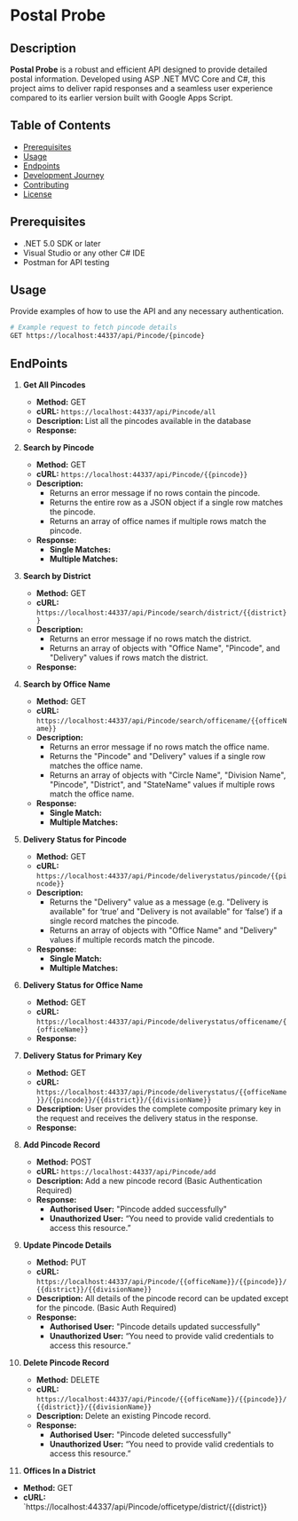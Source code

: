 # Postal Probe

## Description
**Postal Probe** is a robust and efficient API designed to provide detailed postal information. Developed using ASP .NET MVC Core and C#, this project aims to deliver rapid responses and a seamless user experience compared to its earlier version built with Google Apps Script.

## Table of Contents
- [Prerequisites](#prerequisites)
- [Usage](#usage)
- [Endpoints](#endpoints)
- [Development Journey](#development-journey)
- [Contributing](#contributing)
- [License](#license)

## Prerequisites
- .NET 5.0 SDK or later
- Visual Studio or any other C# IDE
- Postman for API testing

## Usage
Provide examples of how to use the API and any necessary authentication.

```sh
# Example request to fetch pincode details
GET https://localhost:44337/api/Pincode/{pincode}
```

## EndPoints

1. **Get All Pincodes**
   - **Method:** GET
   - **cURL:** `https://localhost:44337/api/Pincode/all`
   - **Description:** List all the pincodes available in the database
   - **Response:**

2. **Search by Pincode**
   - **Method:** GET
   - **cURL:** `https://localhost:44337/api/Pincode/{{pincode}}`
   - **Description:**
     - Returns an error message if no rows contain the pincode.
     - Returns the entire row as a JSON object if a single row matches the pincode.
     - Returns an array of office names if multiple rows match the pincode.
   - **Response:**
     - **Single Matches:**
     - **Multiple Matches:**

3. **Search by District**
   - **Method:** GET
   - **cURL:** `https://localhost:44337/api/Pincode/search/district/{{district}}`
   - **Description:**
     - Returns an error message if no rows match the district.
     - Returns an array of objects with "Office Name", "Pincode", and "Delivery" values if rows match the district.
   - **Response:**

4. **Search by Office Name**
   - **Method:** GET
   - **cURL:** `https://localhost:44337/api/Pincode/search/officename/{{officeName}}`
   - **Description:**
     - Returns an error message if no rows match the office name.
     - Returns the "Pincode" and "Delivery" values if a single row matches the office name.
     - Returns an array of objects with "Circle Name", "Division Name", "Pincode", "District", and "StateName" values if multiple rows match the office name.
   - **Response:**
     - **Single Match:**
     - **Multiple Matches:**

5. **Delivery Status for Pincode**
   - **Method:** GET
   - **cURL:** `https://localhost:44337/api/Pincode/deliverystatus/pincode/{{pincode}}`
   - **Description:**
     - Returns the "Delivery" value as a message (e.g. "Delivery is available" for ‘true’ and "Delivery is not available" for ‘false’) if a single record matches the pincode.
     - Returns an array of objects with "Office Name" and "Delivery" values if multiple records match the pincode.
   - **Response:**
     - **Single Match:**
     - **Multiple Matches:**

6. **Delivery Status for Office Name**
   - **Method:** GET
   - **cURL:** `https://localhost:44337/api/Pincode/deliverystatus/officename/{{officeName}}`
   - **Response:**

7. **Delivery Status for Primary Key**
   - **Method:** GET
   - **cURL:** `https://localhost:44337/api/Pincode/deliverystatus/{{officeName}}/{{pincode}}/{{district}}/{{divisionName}}`
   - **Description:** User provides the complete composite primary key in the request and receives the delivery status in the response.
   - **Response:**

8. **Add Pincode Record**
   - **Method:** POST
   - **cURL:** `https://localhost:44337/api/Pincode/add`
   - **Description:** Add a new pincode record (Basic Authentication Required)
   - **Response:**
     - **Authorised User:** "Pincode added successfully"
     - **Unauthorized User:** “You need to provide valid credentials to access this resource.”

9. **Update Pincode Details**
   - **Method:** PUT
   - **cURL:** `https://localhost:44337/api/Pincode/{{officeName}}/{{pincode}}/{{district}}/{{divisionName}}`
   - **Description:** All details of the pincode record can be updated except for the pincode. (Basic Auth Required)
   - **Response:**
     - **Authorised User:** "Pincode details updated successfully"
     - **Unauthorized User:** “You need to provide valid credentials to access this resource.”

10. **Delete Pincode Record**
    - **Method:** DELETE
    - **cURL:** `https://localhost:44337/api/Pincode/{{officeName}}/{{pincode}}/{{district}}/{{divisionName}}`
    - **Description:** Delete an existing Pincode record.
    - **Response:**
      - **Authorised User:** "Pincode deleted successfully"
      - **Unauthorized User:** “You need to provide valid credentials to access this resource.”

11. **Offices In a District**
   - **Method:** GET
   - **cURL:** `https://localhost:44337/api/Pincode/officetype/district/{{district}}
     
